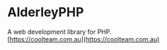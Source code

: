 # AlderleyPHP
A web development library for PHP.  
[https://coolteam.com.au](https://coolteam.com.au)
